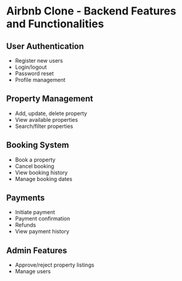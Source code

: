 # Airbnb Clone - Backend Features and Functionalities

## User Authentication
- Register new users
- Login/logout
- Password reset
- Profile management

## Property Management
- Add, update, delete property
- View available properties
- Search/filter properties

## Booking System
- Book a property
- Cancel booking
- View booking history
- Manage booking dates

## Payments
- Initiate payment
- Payment confirmation
- Refunds
- View payment history

## Admin Features
- Approve/reject property listings
- Manage users
